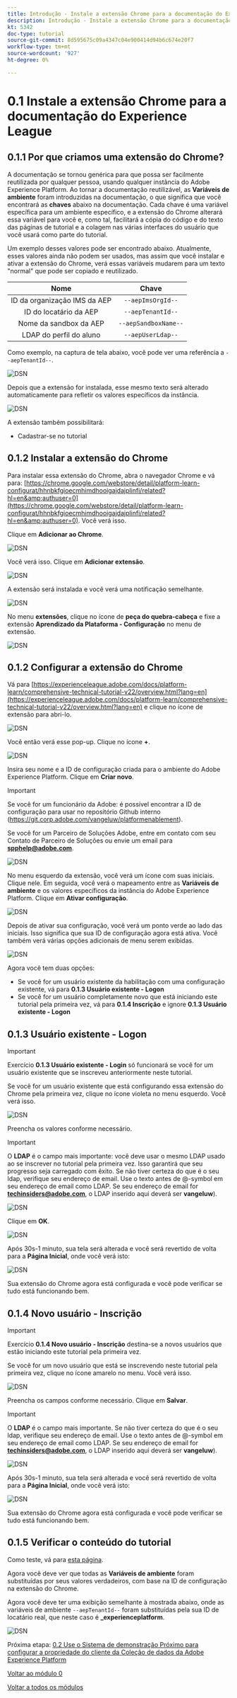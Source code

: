 ```yaml
---
title: Introdução - Instale a extensão Chrome para a documentação do Experience League
description: Introdução - Instale a extensão Chrome para a documentação do Experience League
kt: 5342
doc-type: tutorial
source-git-commit: 8d595675c09a4347c04e900414d94b6c674e20f7
workflow-type: tm+mt
source-wordcount: '927'
ht-degree: 0%

---
```


# 0.1 Instale a extensão Chrome para a documentação do Experience League

## 0.1.1 Por que criamos uma extensão do Chrome?

A documentação se tornou genérica para que possa ser facilmente reutilizada por qualquer pessoa, usando qualquer instância do Adobe Experience Platform.
Ao tornar a documentação reutilizável, as **Variáveis de ambiente** foram introduzidas na documentação, o que significa que você encontrará as **chaves** abaixo na documentação. Cada chave é uma variável específica para um ambiente específico, e a extensão do Chrome alterará essa variável para você e, como tal, facilitará a cópia do código e do texto das páginas de tutorial e a colagem nas várias interfaces do usuário que você usará como parte do tutorial.

Um exemplo desses valores pode ser encontrado abaixo. Atualmente, esses valores ainda não podem ser usados, mas assim que você instalar e ativar a extensão do Chrome, verá essas variáveis mudarem para um texto &quot;normal&quot; que pode ser copiado e reutilizado.

| Nome | Chave |
|:-------------:| :---------------:|
| ID da organização IMS da AEP | `--aepImsOrgId--` |
| ID do locatário da AEP | `--aepTenantId--` |
| Nome da sandbox da AEP | `--aepSandboxName--` |
| LDAP do perfil do aluno | `--aepUserLdap--` |

Como exemplo, na captura de tela abaixo, você pode ver uma referência a `--aepTenantId--`.

![DSN](./images/mod7before.png)

Depois que a extensão for instalada, esse mesmo texto será alterado automaticamente para refletir os valores específicos da instância.

![DSN](./images/mod7.png)

A extensão também possibilitará:

- Cadastrar-se no tutorial

## 0.1.2 Instalar a extensão do Chrome

Para instalar essa extensão do Chrome, abra o navegador Chrome e vá para: [https://chrome.google.com/webstore/detail/platform-learn-configurat/hhnbkfgioecmhimdhooigajdajplinfi/related?hl=en&amp;authuser=0](https://chrome.google.com/webstore/detail/platform-learn-configurat/hhnbkfgioecmhimdhooigajdajplinfi/related?hl=en&amp;authuser=0). Você verá isso.

Clique em **Adicionar ao Chrome**.

![DSN](./images/c2.png)

Você verá isso. Clique em **Adicionar extensão**.

![DSN](./images/c3.png)

A extensão será instalada e você verá uma notificação semelhante.

![DSN](./images/c4.png)

No menu **extensões**, clique no ícone de **peça do quebra-cabeça** e fixe a extensão **Aprendizado da Plataforma - Configuração** no menu de extensão.

![DSN](./images/c6.png)

## 0.1.2 Configurar a extensão do Chrome

Vá para [https://experienceleague.adobe.com/docs/platform-learn/comprehensive-technical-tutorial-v22/overview.html?lang=en](https://experienceleague.adobe.com/docs/platform-learn/comprehensive-technical-tutorial-v22/overview.html?lang=en) e clique no ícone de extensão para abri-lo.

![DSN](./images/tuthome.png)

Você então verá esse pop-up. Clique no ícone **+**.

![DSN](./images/c7.png)

Insira seu nome e a ID de configuração criada para o ambiente do Adobe Experience Platform. Clique em **Criar novo**.

>[!IMPORTANT]
>
>Se você for um funcionário da Adobe: é possível encontrar a ID de configuração para usar no repositório Github interno (https://git.corp.adobe.com/vangeluw/platformenablement).
>
>Se você for um Parceiro de Soluções Adobe, entre em contato com seu Contato de Parceiro de Soluções ou envie um email para **spphelp@adobe.com**.

![DSN](./images/c8.png)

No menu esquerdo da extensão, você verá um ícone com suas iniciais. Clique nele. Em seguida, você verá o mapeamento entre as **Variáveis de ambiente** e os valores específicos da instância do Adobe Experience Platform. Clique em **Ativar configuração**.

![DSN](./images/c9.png)

Depois de ativar sua configuração, você verá um ponto verde ao lado das iniciais. Isso significa que sua ID de configuração agora está ativa. Você também verá várias opções adicionais de menu serem exibidas.

![DSN](./images/c10.png)

Agora você tem duas opções:

- Se você for um usuário existente da habilitação com uma configuração existente, vá para **0.1.3 Usuário existente - Logon**
- Se você for um usuário completamente novo que está iniciando este tutorial pela primeira vez, vá para **0.1.4 Inscrição** e ignore **0.1.3 Usuário existente - Logon**

## 0.1.3 Usuário existente - Logon

>[!IMPORTANT]
>
>Exercício **0.1.3 Usuário existente - Login** só funcionará se você for um usuário existente que se inscreveu anteriormente neste tutorial.

Se você for um usuário existente que está configurando essa extensão do Chrome pela primeira vez, clique no ícone violeta no menu esquerdo. Você verá isso.

![DSN](./images/chromeret1.png)

Preencha os valores conforme necessário.

>[!IMPORTANT]
>
>O **LDAP** é o campo mais importante: você deve usar o mesmo LDAP usado ao se inscrever no tutorial pela primeira vez. Isso garantirá que seu progresso seja carregado com êxito. Se não tiver certeza do que é o seu ldap, verifique seu endereço de email. Use o texto antes de @-symbol em seu endereço de email como LDAP. Se seu endereço de email for **techinsiders@adobe.com**, o LDAP inserido aqui deverá ser **vangeluw**).

![DSN](./images/chromeret2.png)

Clique em **OK**.

![DSN](./images/chromeret3.png)

Após 30s-1 minuto, sua tela será alterada e você será revertido de volta para a **Página Inicial**, onde você verá isto:

![DSN](./images/chromeret4.png)

Sua extensão do Chrome agora está configurada e você pode verificar se tudo está funcionando bem.

## 0.1.4 Novo usuário - Inscrição

>[!IMPORTANT]
>
>Exercício **0.1.4 Novo usuário - Inscrição** destina-se a novos usuários que estão iniciando este tutorial pela primeira vez.

Se você for um novo usuário que está se inscrevendo neste tutorial pela primeira vez, clique no ícone amarelo no menu. Você verá isso.

![DSN](./images/c11.png)

Preencha os campos conforme necessário. Clique em **Salvar**.

>[!IMPORTANT]
>
>O **LDAP** é o campo mais importante. Se não tiver certeza do que é o seu ldap, verifique seu endereço de email. Use o texto antes de @-symbol em seu endereço de email como LDAP. Se seu endereço de email for **techinsiders@adobe.com**, o LDAP inserido aqui deverá ser **vangeluw**).

![DSN](./images/chrome1.png)

Após 30s-1 minuto, sua tela será alterada e você será revertido de volta para a **Página Inicial**, onde você verá isto:

![DSN](./images/chrome2.png)

Sua extensão do Chrome agora está configurada e você pode verificar se tudo está funcionando bem.

## 0.1.5 Verificar o conteúdo do tutorial

Como teste, vá para [esta página](https://experienceleague.adobe.com/docs/platform-learn/comprehensive-technical-tutorial-v22/module4/ex3.html?lang=en).

Agora você deve ver que todas as **Variáveis de ambiente** foram substituídas por seus valores verdadeiros, com base na ID de configuração na extensão do Chrome.

Agora você deve ter uma exibição semelhante à mostrada abaixo, onde as variáveis de ambiente `--aepTenantId--` foram substituídas pela sua ID de locatário real, que neste caso é **_experienceplatform**.

![DSN](./images/c12.png)

Próxima etapa: [0.2 Use o Sistema de demonstração Próximo para configurar a propriedade do cliente da Coleção de dados da Adobe Experience Platform](./ex2.md)

[Voltar ao módulo 0](./getting-started.md)

[Voltar a todos os módulos](./../../../overview.md)
